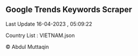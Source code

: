 

## Google Trends Keywords Scraper 
 
Last Update 16-04-2023 , 05:09:22

Country List :
VIETNAM.json



© Abdul Muttaqin 
